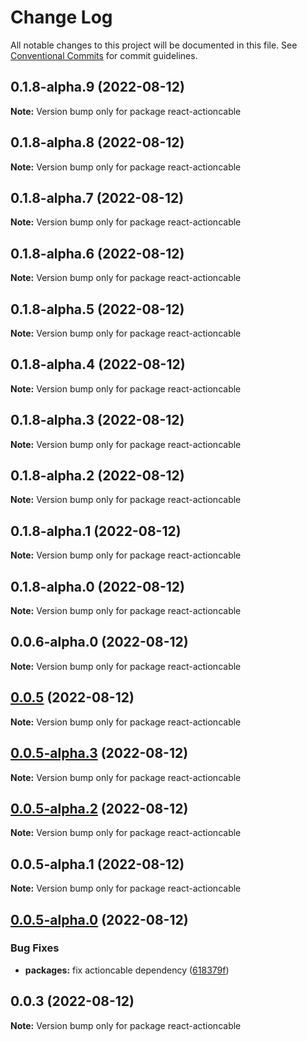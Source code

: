 # Change Log

All notable changes to this project will be documented in this file.
See [Conventional Commits](https://conventionalcommits.org) for commit guidelines.

## 0.1.8-alpha.9 (2022-08-12)

**Note:** Version bump only for package react-actioncable





## 0.1.8-alpha.8 (2022-08-12)

**Note:** Version bump only for package react-actioncable





## 0.1.8-alpha.7 (2022-08-12)

**Note:** Version bump only for package react-actioncable





## 0.1.8-alpha.6 (2022-08-12)

**Note:** Version bump only for package react-actioncable





## 0.1.8-alpha.5 (2022-08-12)

**Note:** Version bump only for package react-actioncable





## 0.1.8-alpha.4 (2022-08-12)

**Note:** Version bump only for package react-actioncable





## 0.1.8-alpha.3 (2022-08-12)

**Note:** Version bump only for package react-actioncable





## 0.1.8-alpha.2 (2022-08-12)

**Note:** Version bump only for package react-actioncable





## 0.1.8-alpha.1 (2022-08-12)

**Note:** Version bump only for package react-actioncable





## 0.1.8-alpha.0 (2022-08-12)

**Note:** Version bump only for package react-actioncable





## 0.0.6-alpha.0 (2022-08-12)

**Note:** Version bump only for package react-actioncable





## [0.0.5](https://github.com/alexandreh92/react-actioncable/compare/react-actioncable@0.0.5-alpha.1...react-actioncable@0.0.5) (2022-08-12)

**Note:** Version bump only for package react-actioncable





## [0.0.5-alpha.3](https://github.com/alexandreh92/react-actioncable/compare/react-actioncable@0.0.5-alpha.1...react-actioncable@0.0.5-alpha.3) (2022-08-12)

**Note:** Version bump only for package react-actioncable





## [0.0.5-alpha.2](https://github.com/alexandreh92/react-actioncable/compare/react-actioncable@0.0.5-alpha.1...react-actioncable@0.0.5-alpha.2) (2022-08-12)

**Note:** Version bump only for package react-actioncable





## 0.0.5-alpha.1 (2022-08-12)

**Note:** Version bump only for package react-actioncable





## [0.0.5-alpha.0](https://github.com/alexandreh92/react-actioncable/compare/react-actioncable@0.0.3...react-actioncable@0.0.5-alpha.0) (2022-08-12)


### Bug Fixes

* **packages:** fix actioncable dependency ([618379f](https://github.com/alexandreh92/react-actioncable/commit/618379f68e6c1d2f18014d8aa4b0098daf828b64))





## 0.0.3 (2022-08-12)

**Note:** Version bump only for package react-actioncable
